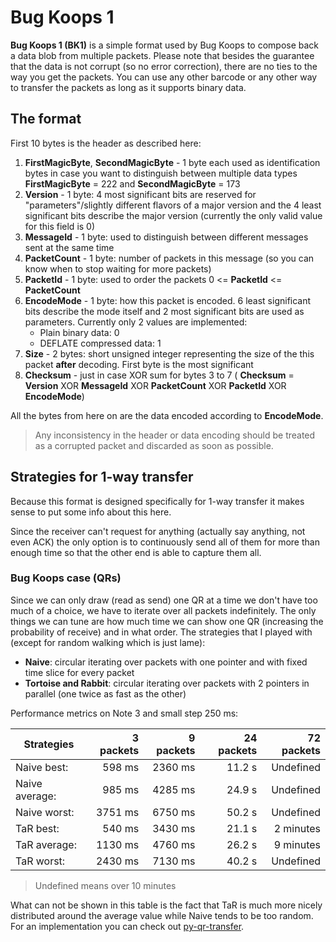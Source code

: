 # Bug Koops 1
**Bug Koops 1 (BK1)** is a simple format used by Bug Koops to compose back a data blob from multiple packets.
Please note that besides the guarantee that the data is not corrupt (so no error correction), there
are no ties to the way you get the packets. You can use any other barcode or any other way to transfer
the packets as long as it supports binary data.

## The format

First 10 bytes is the header as described here:
 1. **FirstMagicByte**, **SecondMagicByte** - 1 byte each used as identification bytes in case you want
 to distinguish between multiple data types **FirstMagicByte** = 222 and **SecondMagicByte** = 173
 2. **Version** - 1 byte: 4 most significant bits are reserved for "parameters"/slightly different flavors of
 a major version and the 4 least significant bits describe the major version (currently the only valid
 value for this field is 0)
 3. **MessageId** - 1 byte: used to distinguish between different messages sent at the same time
 4. **PacketCount** - 1 byte: number of packets in this message (so you can know when to stop waiting
 for more packets)
 5. **PacketId** - 1 byte: used to order the packets 0 <= **PacketId** <= **PacketCount**
 6. **EncodeMode** - 1 byte: how this packet is encoded. 6 least significant bits describe the mode
 itself and 2 most significant bits are used as parameters. Currently only 2 values are implemented:
    * Plain binary data: 0
    * DEFLATE compressed data: 1
 7. **Size** - 2 bytes: short unsigned integer representing the size of the this packet **after**
 decoding. First byte is the most significant
 8. **Checksum** - just in case XOR sum for bytes 3 to 7 ( **Checksum** = **Version** XOR **MessageId**
 XOR **PacketCount** XOR **PacketId** XOR **EncodeMode**)

All the bytes from here on are the data encoded according to **EncodeMode**.

> Any inconsistency in the header or data encoding should be treated as a corrupted packet and discarded as soon
as possible.

## Strategies for 1-way transfer
Because this format is designed specifically for 1-way transfer it makes sense to put some info about
this here.

Since the receiver can't request for anything (actually say anything, not even ACK) the only option
is to continuously send all of them for more than enough time so that the other end is able to capture
them all.

### Bug Koops case (QRs)
Since we can only draw (read as send) one QR at a time we don't have too much of a choice, we have to
iterate over all packets indefinitely. The only things we can tune are how much time we can show one
QR (increasing the probability of receive) and in what order. The strategies that I played with (except
for random walking which is just lame):
* **Naive**: circular iterating over packets with one pointer and with fixed time slice for every packet
* **Tortoise and Rabbit**: circular iterating over packets with 2 pointers in parallel (one twice as fast as the other)

Performance metrics on Note 3 and small step 250 ms:

|   Strategies   | 3 packets     |  9 packets     |  24 packets      |  72 packets |
| -------------- | -------------:| --------------:| ----------------:| -----------:|
| Naive best:    |   598 ms      |   2360 ms      |   11.2 s         |   Undefined |
| Naive average: |   985 ms      |   4285 ms      |   24.9 s         |   Undefined |
| Naive worst:   |  3751 ms      |   6750 ms      |   50.2 s         |   Undefined |
| TaR best:      |   540 ms      |   3430 ms      |   21.1 s         |   2 minutes |
| TaR average:   |  1130 ms      |   4760 ms      |   26.2 s         |   9 minutes |
| TaR worst:     |  2430 ms      |   7130 ms      |   40.2 s         |   Undefined |

> Undefined means over 10 minutes

What can not be shown in this table is the fact that TaR is much more nicely distributed around the
average value while Naive tends to be too random.
For an implementation you can check out [py-qr-transfer][1].

[1]: https://github.com/links234/py-qr-transfer
